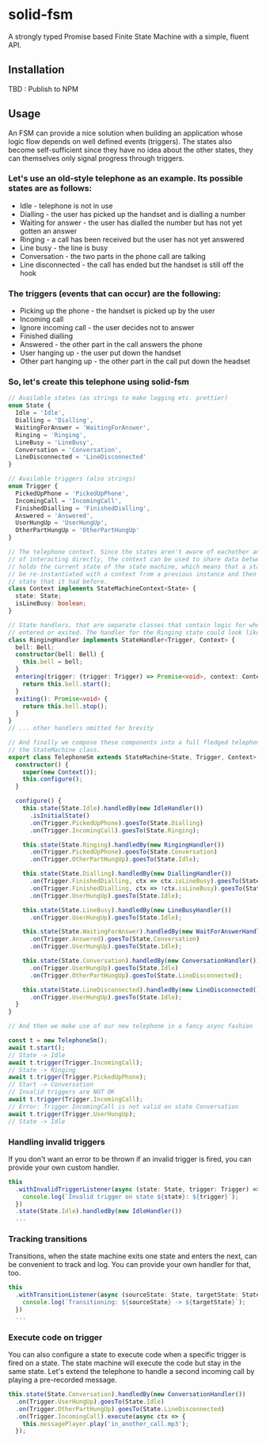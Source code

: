 # solid-fsm
A strongly typed Promise based Finite State Machine with a simple, fluent API.

## Installation

TBD : Publish to NPM

## Usage

An FSM can provide a nice solution when building an application whose logic flow depends on well defined events (triggers). The states also become self-sufficient since they have no idea about the other states, they can themselves only signal progress through triggers.

### Let's use an old-style telephone as an example. Its possible states are as follows:
* Idle - telephone is not in use
* Dialling - the user has picked up the handset and is dialling a number
* Waiting for answer - the user has dialled the number but has not yet gotten an answer
* Ringing - a call has been received but the user has not yet answered
* Line busy - the line is busy
* Conversation - the two parts in the phone call are talking
* Line disconnected - the call has ended but the handset is still off the hook

### The triggers (events that can occur) are the following:
* Picking up the phone - the handset is picked up by the user
* Incoming call
* Ignore incoming call - the user decides not to answer
* Finished dialling
* Answered - the other part in the call answers the phone
* User hanging up - the user put down the handset
* Other part hanging up - the other part in the call put down the headset

### So, let's create this telephone using solid-fsm
```ts
// Available states (as strings to make logging etc. prettier)
enum State {
  Idle = 'Idle',
  Dialling = 'Dialling',
  WaitingForAnswer = 'WaitingForAnswer',
  Ringing = 'Ringing',
  LineBusy = 'LineBusy',
  Conversation = 'Conversation',
  LineDisconnected = 'LineDisconnected'
}

// Available triggers (also strings)
enum Trigger {
  PickedUpPhone = 'PickedUpPhone',
  IncomingCall = 'IncomingCall',
  FinishedDialling = 'FinishedDialling',
  Answered = 'Answered',
  UserHungUp = 'UserHungUp',
  OtherPartHungUp = 'OtherPartHungUp'
}

// The telephone context. Since the states aren't aware of eachother and have no means
// of interacting directly, the context can be used to share data between them. It also
// holds the current state of the state machine, which means that a state machine can
// be re-instantiated with a context from a previous instance and then continue in the
// state that it had before.
class Context implements StateMachineContext<State> {
  state: State;
  isLineBusy: boolean;
}

// State handlers, that are separate classes that contain logic for when a state is
// entered or exited. The handler for the Ringing state could look like this.
class RingingHandler implements StateHandler<Trigger, Context> {
  bell: Bell;
  constructor(bell: Bell) {
    this.bell = bell;
  }
  entering(trigger: (trigger: Trigger) => Promise<void>, context: Context): Promise<void> {
    return this.bell.start();
  }
  exiting(): Promise<void> {
    return this.bell.stop();
  }
}
// ... other handlers omitted for brevity

// And finally we compose these components into a full fledged telephone FSM by subclassing
// the StateMachine class.
export class TelephoneSm extends StateMachine<State, Trigger, Context> {
  constructor() {
    super(new Context());
    this.configure();
  }

  configure() {
    this.state(State.Idle).handledBy(new IdleHandler())
      .isInitialState()
      .on(Trigger.PickedUpPhone).goesTo(State.Dialling)
      .on(Trigger.IncomingCall).goesTo(State.Ringing);

    this.state(State.Ringing).handledBy(new RingingHandler())
      .on(Trigger.PickedUpPhone).goesTo(State.Conversation)
      .on(Trigger.OtherPartHungUp).goesTo(State.Idle);

    this.state(State.Dialling).handledBy(new DiallingHandler())
      .on(Trigger.FinishedDialling, ctx => ctx.isLineBusy).goesTo(State.LineBusy)
      .on(Trigger.FinishedDialling, ctx => !ctx.isLineBusy).goesTo(State.WaitingForAnswer)
      .on(Trigger.UserHungUp).goesTo(State.Idle);

    this.state(State.LineBusy).handledBy(new LineBusyHandler())
      .on(Trigger.UserHungUp).goesTo(State.Idle);

    this.state(State.WaitingForAnswer).handledBy(new WaitForAnswerHandler())
      .on(Trigger.Answered).goesTo(State.Conversation)
      .on(Trigger.UserHungUp).goesTo(State.Idle);

    this.state(State.Conversation).handledBy(new ConversationHandler())
      .on(Trigger.UserHungUp).goesTo(State.Idle)
      .on(Trigger.OtherPartHungUp).goesTo(State.LineDisconnected);

    this.state(State.LineDisconnected).handledBy(new LineDisconnected())
      .on(Trigger.UserHungUp).goesTo(State.Idle);
  }
}

// And then we make use of our new telephone in a fancy async fashion

const t = new TelephoneSm();
await t.start();
// State -> Idle
await t.trigger(Trigger.IncomingCall);
// State -> Ringing
await t.trigger(Trigger.PickedUpPhone);
// Start -> Conversation
// Invalid triggers are NOT OK
await t.trigger(Trigger.IncomingCall);
// Error: Trigger IncomingCall is not valid on state Conversation
await t.trigger(Trigger.UserHungUp);
// State -> Idle
```

### Handling invalid triggers
If you don't want an error to be thrown if an invalid trigger is fired, you can provide your own custom handler.

```ts
this
  .withInvalidTriggerListener(async (state: State, trigger: Trigger) => {
    console.log(`Invalid trigger on state ${state}: ${trigger}`);
  })
  .state(State.Idle).handledBy(new IdleHandler())
  ...

```

### Tracking transitions
Transitions, when the state machine exits one state and enters the next, can be convenient to track and log. You can provide your own handler for that, too.
```ts
this
  .withTransitionListener(async (sourceState: State, targetState: State) => {
    console.log(`Transitioning: ${sourceState} -> ${targetState}`);
  })
  ...

```

### Execute code on trigger
You can also configure a state to execute code when a specific trigger is fired on a state. The state machine will execute the code but stay in the same state. Let's extend the telephone to handle a second incoming call by playing
a pre-recorded message.
```ts
this.state(State.Conversation).handledBy(new ConversationHandler())
  .on(Trigger.UserHungUp).goesTo(State.Idle)
  .on(Trigger.OtherPartHungUp).goesTo(State.LineDisconnected)
  .on(Trigger.IncomingCall).execute(async ctx => {
    this.messagePlayer.play('in_another_call.mp3');
  });
```